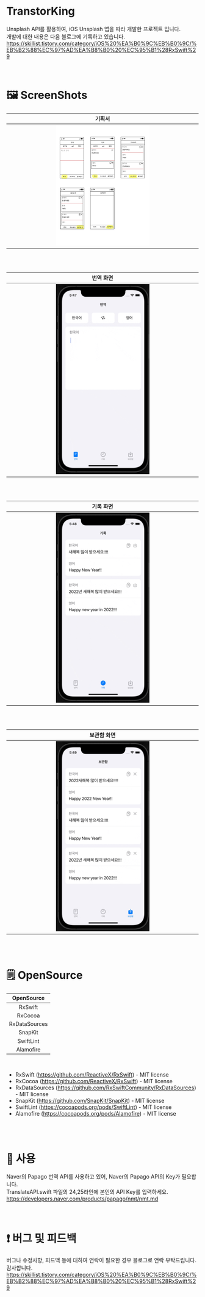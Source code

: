 # TranstorKing
Unsplash API를 활용하여, iOS Unsplash 앱을 따라 개발한 프로젝트 입니다.<br>
개발에 대한 내용은 다음 블로그에 기록하고 있습니다.<br>
https://skillist.tistory.com/category/iOS%20%EA%B0%9C%EB%B0%9C/%EB%B2%88%EC%97%AD%EA%B8%B0%20%EC%95%B1%28RxSwift%29<br>
<br><br>


# 🖼 ScreenShots

|기획서|
|:---:|
|<img src="./ScreenShots/PrjDoc.jpg" width="50%"/>|

<br><br>

|번역 화면|
|:---:|
|<img src="./ScreenShots/TranslateVC.gif" width="50%"/>|

<br><br>

|기록 화면|
|:---:|
|<img src="./ScreenShots/HistoryVC.gif" width="50%"/>|

<br><br>

|보관함 화면|
|:---:|
|<img src="./ScreenShots/BookmarkVC.gif" width="50%"/>|

<br><br>

# 🗒 OpenSource


|OpenSource|
|:---:|
|RxSwift|
|RxCocoa|
|RxDataSources|
|SnapKit|
|SwiftLint|
|Alamofire|

<br>

* RxSwift (https://github.com/ReactiveX/RxSwift) - MIT license<br>
* RxCocoa (https://github.com/ReactiveX/RxSwift) - MIT license<br>
* RxDataSources (https://github.com/RxSwiftCommunity/RxDataSources) - MIT license<br>
* SnapKit (https://github.com/SnapKit/SnapKit) - MIT license<br>
* SwiftLint (https://cocoapods.org/pods/SwiftLint) - MIT license<br>
* Alamofire (https://cocoapods.org/pods/Alamofire) - MIT license<br>

<br><br>

# 📝 사용
Naver의 Papago 번역 API를 사용하고 있어, Naver의 Papago API의 Key가 필요합니다.<br>
TranslateAPI.swift 파일의 24,25라인에 본인의 API Key를 입력하세요.<br>
https://developers.naver.com/products/papago/nmt/nmt.md<br>
<br><br>

# ❗️ 버그 및 피드백
버그나 수정사항, 피드백 등에 대하여 연락이 필요한 경우 블로그로 연락 부탁드립니다. 감사합니다.<br>
https://skillist.tistory.com/category/iOS%20%EA%B0%9C%EB%B0%9C/%EB%B2%88%EC%97%AD%EA%B8%B0%20%EC%95%B1%28RxSwift%29
<br><br>
